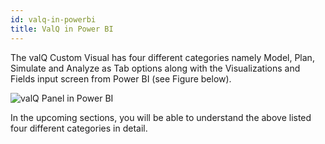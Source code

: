 ```yaml
---
id: valq-in-powerbi
title: ValQ in Power BI
---
```

The valQ Custom Visual has four different categories namely Model, Plan,
Simulate and Analyze as Tab options along with the Visualizations and
Fields input screen from Power BI (see Figure below).

![valQ Panel in Power BI](assets/10.1.png)

In the upcoming sections, you will be able to understand the above
listed four different categories in detail.
